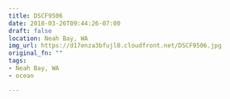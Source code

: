 ```yaml
---
title: DSCF9506
date: 2018-03-26T09:44:26-07:00
draft: false
location: Neah Bay, WA
img_url: https://d17enza3bfujl8.cloudfront.net/DSCF9506.jpg
original_fn: ""
tags:
- Neah Bay, WA
- ocean

---
```

